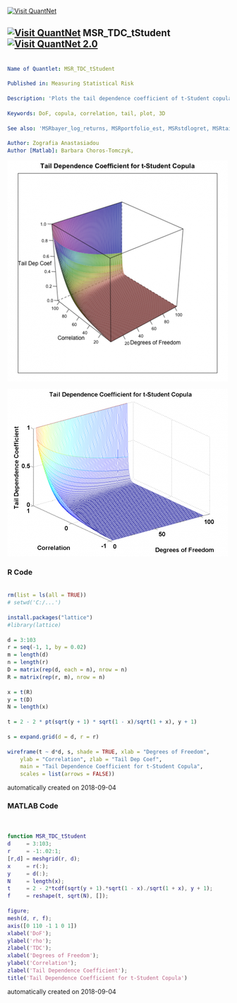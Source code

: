 [<img src="https://github.com/QuantLet/Styleguide-and-FAQ/blob/master/pictures/banner.png" width="888" alt="Visit QuantNet">](http://quantlet.de/)

## [<img src="https://github.com/QuantLet/Styleguide-and-FAQ/blob/master/pictures/qloqo.png" alt="Visit QuantNet">](http://quantlet.de/) **MSR_TDC_tStudent** [<img src="https://github.com/QuantLet/Styleguide-and-FAQ/blob/master/pictures/QN2.png" width="60" alt="Visit QuantNet 2.0">](http://quantlet.de/)

```yaml

Name of Quantlet: MSR_TDC_tStudent

Published in: Measuring Statistical Risk

Description: 'Plots the tail dependence coefficient of t-Student copula as the function of correlation and the number of degrees of freedom.'

Keywords: DoF, copula, correlation, tail, plot, 3D

See also: 'MSRbayer_log_returns, MSRportfolio_est, MSRstdlogret, MSRtail_dep_normal, MSRtail_dep_tStudent, MSRtcopulaparam, MSRvar_block_max, MSRvar_block_max_params, MSRvar_clayton_GARCHn'

Author: Zografia Anastasiadou
Author [Matlab]: Barbara Choros-Tomczyk, 


```

![Picture1](MSR_Frechet_bounds-2.png)

![Picture2](MSR_Frechet_bounds.png)

### R Code
```r

rm(list = ls(all = TRUE))
# setwd('C:/...')

install.packages("lattice")
#library(lattice)

d = 3:103
r = seq(-1, 1, by = 0.02)
m = length(d)
n = length(r)
D = matrix(rep(d, each = n), nrow = n)
R = matrix(rep(r, m), nrow = n)

x = t(R)
y = t(D)
N = length(x)

t = 2 - 2 * pt(sqrt(y + 1) * sqrt(1 - x)/sqrt(1 + x), y + 1)

s = expand.grid(d = d, r = r) 

wireframe(t ~ d*d, s, shade = TRUE, xlab = "Degrees of Freedom",
    ylab = "Correlation", zlab = "Tail Dep Coef", 
    main = "Tail Dependence Coefficient for t-Student Copula", 
    scales = list(arrows = FALSE))

```

automatically created on 2018-09-04

### MATLAB Code
```matlab


function MSR_TDC_tStudent
d     = 3:103;
r     = -1:.02:1;
[r,d] = meshgrid(r, d);
x     = r(:);
y     = d(:);
N     = length(x);
t     = 2 - 2*tcdf(sqrt(y + 1).*sqrt(1 - x)./sqrt(1 + x), y + 1);
f     = reshape(t, sqrt(N), []);

figure;
mesh(d, r, f);
axis([0 110 -1 1 0 1])
xlabel('DoF');
ylabel('rho');
zlabel('TDC');
xlabel('Degrees of Freedom');
ylabel('Correlation');
zlabel('Tail Dependence Coefficient');
title('Tail Dependence Coefficient for t-Student Copula')
```

automatically created on 2018-09-04